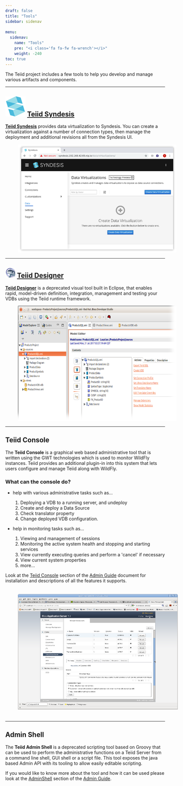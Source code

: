 ```yaml
---
draft: false
title: "Tools"
sidebar: sidenav

menu:
  sidenav:
    name: "Tools"
    pre: "<i class='fa fa-fw fa-wrench'></i>"
    weight: -240
toc: true
---
```


The Teiid project includes a few tools to help you develop and manage various artifacts and components.

---

## ![Teiid Syndesis](/images/syndesis_icon_32.svg) [Teiid Syndesis](/tools/teiid_syndesis)

**[Teiid Syndesis](/tools/teiid_syndesis)** provides data virtualization to Syndesis.  You can create a virtualization against a number of connection types, then manage the deployment and additional revisions all from the Syndesis UI.

<div>
<img width="500" src="/images/ts-home.png" frameborder="2" hspace="40" ></img>
</div>

---

## ![Designer](/images/designer32.png?raw=true) [Teiid Designer](/tools/teiid_designer)

**[Teiid Designer](/tools/teiid_designer)** is a deprecated visual tool built in Eclipse, that enables rapid, model-driven definition, integration, management
and testing your VDBs using the Teiid runtime framework.

<div>
<img width="500" height="363" src="/images/teiid-designer-home.png" frameborder="2" hspace="40" ></img>
</div>

---

## **Teiid Console**

The **Teiid Console** is a graphical web based administrative tool that is written using the GWT technologies which is used to monitor WildFly instances. Teiid provides an additional plugin-in into this system that lets users configure and manage Teiid along with WildFly.

### What can the console do?

- help with various administrative tasks such as...

  1.  Deploying a VDB to a running server, and undeploy
  2.  Create and deploy a Data Source
  3.  Check translator property
  4.  Change deployed VDB configuration.

- help in monitoring tasks such as...

  1.  Viewing and management of sessions
  2.  Monitoring the active system health and stopping and starting services
  3.  View currently executing queries and perform a 'cancel' if necessary
  4.  View current system properties
  5.  more...

Look at the [Teiid Console](http://teiid.github.io/teiid-documents/master/content/admin/Teiid_Console.html) section of 
the [Admin Guide](http://teiid.github.io/teiid-documents/master/content/admin/Administrators_Guide.html) document for 
installation and descriptions of all the features it supports.

<div>
<img width="600" height="363" src="/images/webconsole1.png" frameborder="2" hspace="40" vspace="20" ></img>
</div>

---
## **Admin Shell**

The **Teiid Admin Shell** is a deprecated scripting tool based on Groovy that can be used to perform the administrative
functions on a Teiid Server from a command line shell, GUI shell or a script file. This tool exposes the java based Admin API
with its tooling to allow easily editable scripting. 

If you would like to know more about the tool and how it can be used please look at the
 [AdminShell](http://teiid.github.io/teiid-documents/10.1.x/content/admin/AdminShell.html) section of the
  [Admin Guide](http://teiid.github.io/teiid-documents/10.1.x/content/admin/Administrators_Guide.html).